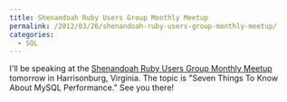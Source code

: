 ```yaml
---
title: Shenandoah Ruby Users Group Monthly Meetup
permalink: /2012/03/26/shenandoah-ruby-users-group-monthly-meetup/
categories:
  - SQL
---
```

I'll be speaking at the [Shenandoah Ruby Users Group Monthly Meetup][1] tomorrow in Harrisonburg, Virginia. The topic is "Seven Things To Know About MySQL Performance." See you there!

 [1]: http://www.meetup.com/ruby-128/events/55034362/
